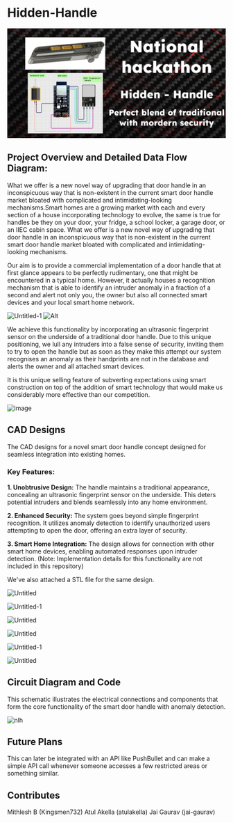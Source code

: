 # Hidden-Handle
![title-pic](https://github.com/kingsmen732/National-Hackathon/blob/main/demo.png)

## Project Overview and Detailed Data Flow Diagram:
What we offer is a new novel way of upgrading that door handle in an inconspicuous way that is non-existent in the current smart door handle market bloated with complicated and intimidating-looking mechanisms.Smart homes are a growing market with each and every section of a house incorporating technology to evolve, the same is true for handles be they on your door, your fridge, a school locker, a garage door, or an IIEC cabin space. What we offer is a new novel way of upgrading that door handle in an inconspicuous way that is non-existent in the current smart door handle market bloated with complicated and intimidating-looking mechanisms.

Our aim is to provide a commercial implementation of a door handle that at first glance appears to be perfectly rudimentary, one that might be encountered in a typical home. However, it actually houses a recognition mechanism that is able to identify an intruder anomaly in a fraction of a second and alert not only you, the owner but also all connected smart devices and your local smart home network.

![Untitled-1](https://github.com/atulakella/hidden-handle/assets/44159259/79d9856c-f6c7-4241-a99c-0197e74376a2)
![Alt](https://repobeats.axiom.co/api/embed/737323b62b0c2d5959e356c7ff3453e037eec15c.svg "Repobeats analytics image")


We achieve this functionality by incorporating an ultrasonic fingerprint sensor on the underside of a traditional door handle. Due to this unique positioning, we lull any intruders into a false sense of security, inviting them to try to open the handle but as soon as they make this attempt our system recognises an anomaly as their handprints are not in the database and alerts the owner and all attached smart devices.

It is this unique selling feature of subverting expectations using smart construction on top of the addition of smart technology that would make us considerably more effective than our competition. 
 
![image](https://github.com/atulakella/hidden-handle/assets/44159259/31666b02-0478-4f3c-8e33-2c50e85a002a)

## CAD Designs
The CAD designs for a novel smart door handle concept designed for seamless integration into existing homes.

### Key Features:

**1. Unobtrusive Design:** The handle maintains a traditional appearance, concealing an ultrasonic fingerprint sensor on the underside. This deters potential intruders and blends seamlessly into any home environment.

**2. Enhanced Security:** The system goes beyond simple fingerprint recognition. It utilizes anomaly detection to identify unauthorized users attempting to open the door, offering an extra layer of security.

**3. Smart Home Integration:** The design allows for connection with other smart home devices, enabling automated responses upon intruder detection. (Note: Implementation details for this functionality are not included in this repository)

We've also attached a STL file for the same design.

![Untitled](https://github.com/atulakella/hidden-handle/assets/44159259/c7993552-8248-48c8-97c5-df4ff75c28e6)

![Untitled-1](https://github.com/atulakella/hidden-handle/assets/44159259/e615e1a9-6f14-477a-b7f6-44a3123dd477)

![Untitled](https://github.com/atulakella/hidden-handle/assets/44159259/bd5d960b-845f-4ce0-8940-4d9cc12ffe0e)

![Untitled](https://github.com/atulakella/hidden-handle/assets/44159259/c436cd00-5cec-42f0-be0e-48ff149d0b0a)

![Untitled-1](https://github.com/atulakella/hidden-handle/assets/44159259/6ca691db-62a6-437d-b8a8-8bc1697407d4)

![Untitled](https://github.com/atulakella/hidden-handle/assets/44159259/36c0fdfc-94b6-40e9-afef-56437011428e)


## Circuit Diagram and Code
This schematic illustrates the electrical connections and components that form the core functionality of the smart door handle with anomaly detection. 

![nlh](https://github.com/atulakella/hidden-handle/assets/44159259/9ef262b5-7d3c-4603-93e6-c58c8a842576)

## Future Plans
This can later be integrated with an API like PushBullet and can make a simple API call whenever someone accesses a few restricted areas or something similar.

## Contributes
Mithlesh B (Kingsmen732)
Atul Akella (atulakella)
Jai Gaurav (jai-gaurav)
